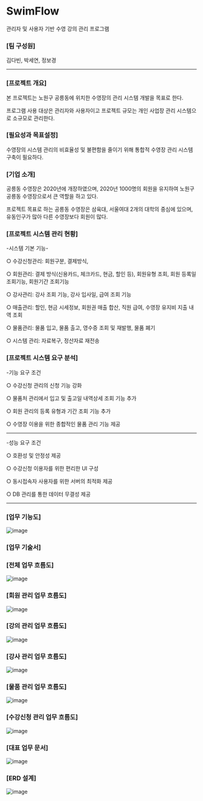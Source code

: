 # SwimFlow
관리자 및 사용자 기반 수영 강의 관리 프로그램

### [팀 구성원]

김다빈, 박세연, 정보경

---

### [프로젝트 개요] 

본 프로젝트는 노원구 공릉동에 위치한 수영장의 관리 시스템 개발을 목표로 한다.

프로그램 사용 대상은 관리자와 사용자이고 프로젝트 규모는 개인 사업장 관리 시스템으로 소규모로 관리한다. 

### [필요성과 목표설정]
수영장의 시스템 관리의 비효율성 및 불편함을 줄이기 위해 통합적 수영장 관리 시스템 구축이 필요하다. 

### [기업 소개]
공릉동 수영장은 2020년에 개장하였으며, 2020년 1000명의 회원을 유지하여 노원구 공릉동 수영장으로서 큰 역할을 하고 있다. 

프로젝트 목표로 하는 공릉동 수영장은 삼육대, 서울여대 2개의 대학의 중심에 있으며, 유동인구가 많아 다른 수영장보다 회원이 많다. 

### [프로젝트 시스템 관리 현황]

-시스템 기본 기능-

 ○ 수강신청관리: 회원구분, 결제방식, 
 
 ○ 회원관리: 결제 방식(신용카드, 체크카드, 현금, 할인 등), 회원유형 조회, 회원 등록일 조회기능, 회원기간 조회기능
             
 ○ 강사관리: 강사 조회 기능, 강사 입사일, 급여 조회 기능
 
 ○ 매출관리: 할인, 현금 시세정보, 회원권 매출 합산, 직원 급여, 수영장 유지비 지출 내역 조회
             
 ○ 물품관리: 물품 입고, 물품 출고, 영수증 조회 및 재발행, 물품 폐기 
 
 ○ 시스템 관리: 자료복구, 정산자료 재전송 

### [프로젝트 시스템 요구 분석]

-기능 요구 조건

 ○ 수강신청 관리의 신청 기능 강화
 
 ○ 물품처 관리에서 입고 및  출고일 내역상세 조회 기능 추가
 
 ○ 회원 관리의 등록 유형과 기간 조회 기능 추가 
 
 ○ 수영장 이용을 위한 종합적인 물품 관리 기능 제공  
 
---

 -성능 요구 조건
 
 ○ 호환성 및 안정성 제공
 
 ○ 수강신청 이용자를 위한 편리한 UI 구성
 
 ○ 동시접속자 사용자를 위한 서버의 최적화 제공
 
 ○ DB 관리를 통한 데이터 무결성 제공 

---

### [업무 기능도] 

 ![image](https://github.com/bboooyaho/SwimFlow/assets/60571718/c9924b17-efb5-4680-b35a-07954717ca56)

### [업무 기술서]

### [전체 업무 흐름도]

![image](https://github.com/bboooyaho/SwimFlow/assets/60571718/f2732843-29d4-4bc3-a7e1-53fc0a7b59ef)


### [회원 관리 업무 흐름도]

![image](https://github.com/bboooyaho/SwimFlow/assets/60571718/d5c35a22-dc72-4abb-8907-d55c1de568fb)

### [강의 관리 업무 흐름도]

![image](https://github.com/bboooyaho/SwimFlow/assets/60571718/ddf34505-bdb9-40d1-891f-2cb3aa033dda)

### [강사 관리 업무 흐름도]

![image](https://github.com/bboooyaho/SwimFlow/assets/60571718/63722371-9136-4de5-af39-800375b5bf10)

### [물품 관리 업무 흐름도]

![image](https://github.com/bboooyaho/SwimFlow/assets/60571718/e8935622-b759-4b70-8901-8c35c8d9dfe5)

### [수강신청 관리 업무 흐름도]

![image](https://github.com/bboooyaho/SwimFlow/assets/60571718/09c3b86d-3198-437e-993d-dfa6e3663ad8)

### [대표 업무 문서]
![image](https://github.com/bboooyaho/SwimFlow/assets/60571718/935022f8-108d-4363-9603-cb39770a1002)

### [ERD 설계]

![image](https://github.com/bboooyaho/SwimFlow/assets/60571718/621216e9-1619-4989-9c0d-33c19681ad31)
